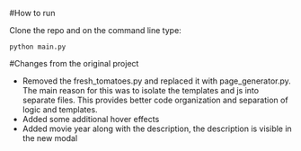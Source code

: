#How to run

Clone the repo and on the command line type:

    python main.py

#Changes from the original project

- Removed the fresh_tomatoes.py and replaced it with page_generator.py. The main reason for this was to isolate the templates and js into separate files. This provides better code organization and separation of logic and templates.
- Added some additional hover effects
- Added movie year along with the description, the description is visible in the new modal